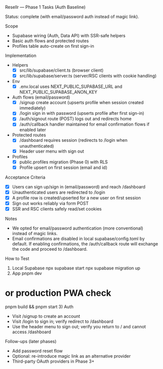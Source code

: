 Resellr — Phase 1 Tasks (Auth Baseline)

Status: complete (with email/password auth instead of magic link).

Scope
- Supabase wiring (Auth, Data API) with SSR-safe helpers
- Basic auth flows and protected routes
- Profiles table auto-create on first sign-in

Implementation
- Helpers
  - [x] src/lib/supabase/client.ts (browser client)
  - [x] src/lib/supabase/server.ts (server/RSC clients with cookie handling)
- Env
  - [x] .env.local uses NEXT_PUBLIC_SUPABASE_URL and NEXT_PUBLIC_SUPABASE_ANON_KEY
- Auth flows (email/password)
  - [x] /signup create account (upserts profile when session created immediately)
  - [x] /login sign in with password (upserts profile after first sign-in)
  - [x] /auth/signout route (POST) logs out and redirects home
  - [x] /auth/callback handler maintained for email confirmation flows if enabled later
- Protected routes
  - [x] /dashboard requires session (redirects to /login when unauthenticated)
  - [x] Header user menu with sign out
- Profiles
  - [x] public.profiles migration (Phase 0) with RLS
  - [x] Profile upsert on first session (email and id)

Acceptance Criteria
- [x] Users can sign up/sign in (email/password) and reach /dashboard
- [x] Unauthenticated users are redirected to /login
- [x] A profile row is created/upserted for a new user on first session
- [x] Sign out works reliably via form POST
- [x] SSR and RSC clients safely read/set cookies

Notes
- We opted for email/password authentication (more conventional) instead of magic links.
- Email confirmations are disabled in local supabase/config.toml by default. If enabling confirmations, the /auth/callback route will exchange the code and proceed to /dashboard.

How to Test
1) Local Supabase
  npx supabase start
  npx supabase migration up
2) App
  pnpm dev
  # or production PWA check
  pnpm build && pnpm start
3) Auth
- Visit /signup to create an account
- Visit /login to sign in; verify redirect to /dashboard
- Use the header menu to sign out; verify you return to / and cannot access /dashboard

Follow-ups (later phases)
- Add password reset flow
- Optional: re-introduce magic link as an alternative provider
- Third-party OAuth providers in Phase 3+

